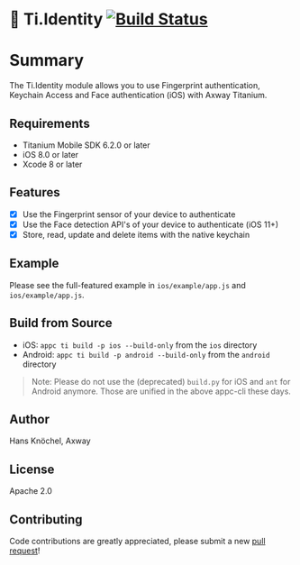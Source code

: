 # 🔐 Ti.Identity [![Build Status](https://travis-ci.org/appcelerator-modules/titanium-identity.svg?branch=master)](https://travis-ci.org/appcelerator-modules/titanium-identity)

# Summary
The Ti.Identity module allows you to use Fingerprint authentication, Keychain Access and Face authentication (iOS) with Axway Titanium.

## Requirements
- Titanium Mobile SDK 6.2.0 or later
- iOS 8.0 or later
- Xcode 8 or later

## Features
- [x] Use the Fingerprint sensor of your device to authenticate
- [x] Use the Face detection API's of your device to authenticate (iOS 11+)
- [x] Store, read, update and delete items with the native keychain

## Example
Please see the full-featured example in `ios/example/app.js` and `ios/example/app.js`.

## Build from Source
- iOS: `appc ti build -p ios --build-only` from the `ios` directory
- Android: `appc ti build -p android --build-only` from the `android` directory

> Note: Please do not use the (deprecated) `build.py` for iOS and `ant` for Android anymore.
> Those are unified in the above appc-cli these days.

## Author
Hans Knöchel, Axway

## License
Apache 2.0

## Contributing
Code contributions are greatly appreciated, please submit a new [pull request](https://github.com/appcelerator-modules/ti.identity/pull/new/master)!
